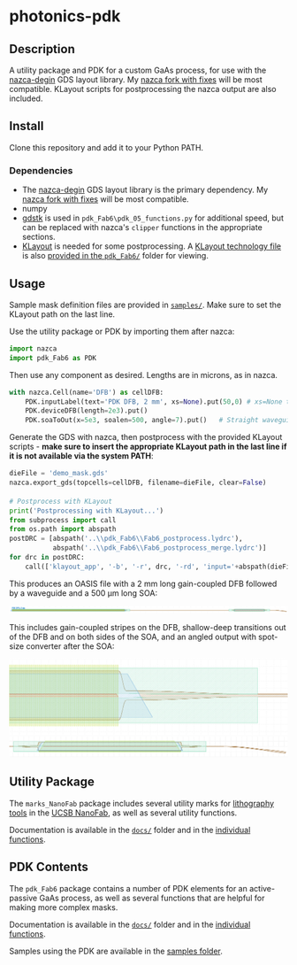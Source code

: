 # photonics-pdk


## Description

A utility package and PDK for a custom GaAs process, for use with the [nazca-degin](https://nazca-design.org/) GDS layout library. My [nazca fork with fixes](https://github.com/nickersonm/nazca-design) will be most compatible. KLayout scripts for postprocessing the nazca output are also included.


## Install

Clone this repository and add it to your Python PATH.

### Dependencies

- The [nazca-degin](https://nazca-design.org/) GDS layout library is the primary dependency. My [nazca fork with fixes](https://github.com/nickersonm/nazca-design) will be most compatible.
- numpy
- [gdstk](https://heitzmann.github.io/gdstk/reference_python.html) is used in `pdk_Fab6\pdk_05_functions.py` for additional speed, but can be replaced with nazca's `clipper` functions in the appropriate sections.
- [KLayout](https://www.klayout.de) is needed for some postprocessing. A [KLayout technology file](https://www.klayout.de/doc/about/technology_manager.html) is also [provided in the `pdk_Fab6/`](./pdk_Fab6/Fab6.lyp) folder for viewing.


## Usage

Sample mask definition files are provided in [`samples/`](./samples/). Make sure to set the KLayout path on the last line.

Use the utility package or PDK by importing them after nazca:

```python
import nazca
import pdk_Fab6 as PDK
```

Then use any component as desired. Lengths are in microns, as in nazca.

```python
with nazca.Cell(name='DFB') as cellDFB:
    PDK.inputLabel(text='PDK DFB, 2 mm', xs=None).put(50,0) # xs=None to avoid putting an input waveguide
    PDK.deviceDFB(length=2e3).put()
    PDK.soaToOut(x=5e3, soalen=500, angle=7).put()   # Straight waveguide to output at 5 mm border, with 500 µm SOA before 7° angled output
```

Generate the GDS with nazca, then postprocess with the provided KLayout scripts - **make sure to insert the appropriate KLayout path in the last line if it is not available via the system PATH**:

```python
dieFile = 'demo_mask.gds'
nazca.export_gds(topcells=cellDFB, filename=dieFile, clear=False)

# Postprocess with KLayout
print('Postprocessing with KLayout...')
from subprocess import call
from os.path import abspath
postDRC = [abspath('..\\pdk_Fab6\\Fab6_postprocess.lydrc'),
           abspath('..\\pdk_Fab6\\Fab6_postprocess_merge.lydrc')]
for drc in postDRC:
    call(['klayout_app', '-b', '-r', drc, '-rd', 'input='+abspath(dieFile)])
```

This produces an OASIS file with a 2 mm long gain-coupled DFB followed by a waveguide and a 500 µm long SOA:

![Demo mask layout](./samples/demo_mask.png)

This includes gain-coupled stripes on the DFB, shallow-deep transitions out of the DFB and on both sides of the SOA, and an angled output with spot-size converter after the SOA:

![Demo mask GC-DFB and SDT detail](./samples/demo_mask_dfb_sdt.png)
![Demo mask SOA and output detail](./samples/demo_mask_soa_out.png)


## Utility Package

The `marks_NanoFab` package includes several utility marks for [lithography tools](https://wiki.nanotech.ucsb.edu/wiki/Tool_List#Lithography) in the [UCSB NanoFab](https://www.nanotech.ucsb.edu), as well as several utility functions.

Documentation is available in the [`docs/`](./docs/marks_NanoFab/) folder and in the [individual functions](./marks_NanoFab/).


## PDK Contents

The `pdk_Fab6` package contains a number of PDK elements for an active-passive GaAs process, as well as several functions that are helpful for making more complex masks.

Documentation is available in the [`docs/`](./docs/pdk_Fab6/) folder and in the [individual functions](./pdk_Fab6/).

Samples using the PDK are available in the [samples folder](./samples/).

